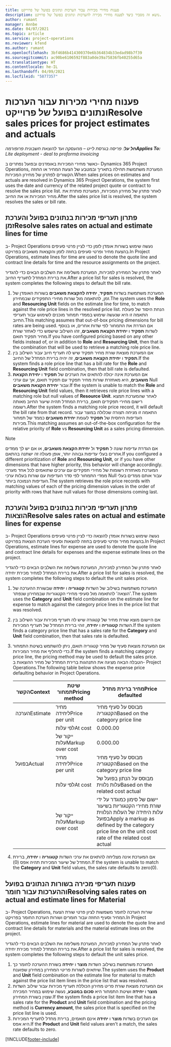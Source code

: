 ```yaml
---
title: פענוח מחירי מכירות עבור הערכות ונתונים בפועל של פרוייקט
description: נושא זה מסביר כיצד לפענח מחירי מכירה להערכות ונתונים בפועל של פרויקט.
author: rumant
manager: Annbe
ms.date: 04/07/2021
ms.topic: article
ms.service: project-operations
ms.reviewer: kfend
ms.author: rumant
ms.openlocfilehash: 3bf4686b414300370e6b364834b33edad98b7f39
ms.sourcegitcommit: ac90be6106592f883a0de39a75836fb40255d65a
ms.translationtype: HT
ms.contentlocale: he-IL
ms.lasthandoff: 04/09/2021
ms.locfileid: "5877357"
---
```

# <a name="resolve-sales-prices-for-project-estimates-and-actuals"></a><span data-ttu-id="dc2b0-103">פענוח מחירי מכירות עבור הערכות ונתונים בפועל של פרוייקט</span><span class="sxs-lookup"><span data-stu-id="dc2b0-103">Resolve sales prices for project estimates and actuals</span></span>

<span data-ttu-id="dc2b0-104">_**חל על**: פריסה בגרסת לייט – מהעסקה ועד להוצאת חשבונית פרופורמה_</span><span class="sxs-lookup"><span data-stu-id="dc2b0-104">_**Applies To:** Lite deployment - deal to proforma invoicing_</span></span>

<span data-ttu-id="dc2b0-105">כאשר מחירי המכירות באומדנים ובפועל נפתרים ב- Dynamics 365 Project Operations, המערכת משתמשת תחילה בתאריך ובמטבע של הצעת המחיר או החוזה הקשורים לפתרון של מחירון המכירות.</span><span class="sxs-lookup"><span data-stu-id="dc2b0-105">When sales prices on estimates and actuals are resolved in Dynamics 365 Project Operations, the system first uses the date and currency of the related project quote or contract to resolve the sales price list.</span></span> <span data-ttu-id="dc2b0-106">לאחר פתרון של מחירון המכירות, המערכת פותרת את מחיר המכירות או את החיוב.</span><span class="sxs-lookup"><span data-stu-id="dc2b0-106">After the sales price list is resolved, the system resolves the sales or bill rate.</span></span>

## <a name="resolve-sales-rates-on-actual-and-estimate-lines-for-time"></a><span data-ttu-id="dc2b0-107">פתרון תעריפי מכירות בנתונים בפועל והערכת זמן</span><span class="sxs-lookup"><span data-stu-id="dc2b0-107">Resolve sales rates on actual and estimate lines for time</span></span>

<span data-ttu-id="dc2b0-108">ב- Project Operations נעשה שימוש בשורות אומדן לזמן כדי לציין פרטי סעיפים בהצעת מחיר ופרטי סעיפים בחוזה לזמן והקצאות משאבים בפרויקט.</span><span class="sxs-lookup"><span data-stu-id="dc2b0-108">In Project Operations, estimate lines for time are used to denote the quote line and contract line details for time and the resource assignments on the project.</span></span>

<span data-ttu-id="dc2b0-109">לאחר פתרון של המחירון למכירות, המערכת משלימה את השלבים הבאים כדי להגדיר את ברירת המחדל לתעריף החיוב.</span><span class="sxs-lookup"><span data-stu-id="dc2b0-109">After a price list for sales is resolved, the system completes the following steps to default the bill rate.</span></span>

1. <span data-ttu-id="dc2b0-110">המערכת משתמשת בשדות **תפקיד**, **יחידה להקצאת משאבים** בשורות האומדן של זמן, להתאמה מול שורות מחירי התפקידים שבמחירון.</span><span class="sxs-lookup"><span data-stu-id="dc2b0-110">The system uses the **Role** and **Resourcing Unit** fields on the estimate line for time, to match against the role price lines in the resolved price list.</span></span> <span data-ttu-id="dc2b0-111">הנחת היסוד של פעולת התאמה זו היא שנעשה שימוש בממדי תמחור מוכנים לשימוש עבור תעריפי החיוב.</span><span class="sxs-lookup"><span data-stu-id="dc2b0-111">This matching assumes that out-of-box pricing dimensions for bill rates are being used.</span></span> <span data-ttu-id="dc2b0-112">אם הגדרת את התמחור לפי שדות אחרים, או בנוסף לשדות **תפקיד** ו **יחידת הקצאת משאבים**, זהו השילוב שישמש כדי לאחזר שורת מחיר תפקיד תואם.</span><span class="sxs-lookup"><span data-stu-id="dc2b0-112">If you have configured pricing based on any other fields instead of, or in addition to **Role** and **Resourcing Unit**, then that is the combination that will be used to retrieve a matching role price line.</span></span>
2. <span data-ttu-id="dc2b0-113">אם המערכת מוצאת שורת מחיר תפקיד שיש לה תעריף חיוב עבור השילוב בין **תפקיד** ו **יחידת הקצאת משאבים**, זה יהיה ברירת המחדל של החיוב.</span><span class="sxs-lookup"><span data-stu-id="dc2b0-113">If the system finds a role price line that has a bill rate for the **Role** and **Resourcing Unit** field combination, then that bill rate is defaulted.</span></span>
3. <span data-ttu-id="dc2b0-114">אם המערכת אינה יכולה להתאים את הערכים של **תפקיד** ו **יחידת הקצאת משאבים**, היא מאחזרת שורות מחיר תפקיד עם תפקיד תואם, אך עם ערכי Null עבור **יחידת הקצאת משאבים**.</span><span class="sxs-lookup"><span data-stu-id="dc2b0-114">If the system is unable to match the **Role** and **Resourcing Unit** field values, then it retrieves role price lines with a matching role but null values of **Resource Unit**.</span></span> <span data-ttu-id="dc2b0-115">לאחר שהמערכת תמצא רישום מחירי תפקידים תואם, ברירת המחדל תהיה שיעור החיוב מאותה רשומה.</span><span class="sxs-lookup"><span data-stu-id="dc2b0-115">After the system finds a matching role price record, it will default the bill rate from that record.</span></span> <span data-ttu-id="dc2b0-116">התאמה זו מניחה תצורה שכלולה במוצר עבור העדיפות היחסית של **תפקיד** לעומת **יחידת משאבים** כממד של תמחור מכירות.</span><span class="sxs-lookup"><span data-stu-id="dc2b0-116">This matching assumes an out-of-the-box configuration for the relative priority of **Role** vs **Resourcing Unit** as a sales pricing dimension.</span></span>

> [!NOTE]
> <span data-ttu-id="dc2b0-117">אם הגדרת עדיפות שונה ל **תפקיד** ול **יחידת הקצאת משאבים**, או אם יש לך ממדים אחרים בעלי עדיפות גבוהה יותר, אופן פעולה זה ישתנה בהתאם.</span><span class="sxs-lookup"><span data-stu-id="dc2b0-117">If you configured a different prioritization of **Role** and **Resourcing Unit**, or if you have other dimensions that have higher priority, this behavior will change accordingly.</span></span> <span data-ttu-id="dc2b0-118">המערכת מאחזרת רשומות של מחירי תפקידים עם ערכים שתואמים לכל אחד מערכי ממדי התמחור לפי סדר העדיפות עם שורות בעלות ערכי Null עבור אותם ממדים בעלי העדיפות הנמוכה ביותר.</span><span class="sxs-lookup"><span data-stu-id="dc2b0-118">The system retrieves the role price records with matching values of each of the pricing dimension values in the order of priority with rows that have null values for those dimensions coming last.</span></span>

## <a name="resolve-sales-rates-on-actual-and-estimate-lines-for-expense"></a><span data-ttu-id="dc2b0-119">פתרון תעריפי מכירות בנתונים בפועל והערכת הוצאות</span><span class="sxs-lookup"><span data-stu-id="dc2b0-119">Resolve sales rates on actual and estimate lines for expense</span></span>

<span data-ttu-id="dc2b0-120">ב- Project Operations נעשה שימוש בשורות אומדן להוצאה כדי לציין פרטי סעיפים בהצעת מחיר ופרטי סעיפים בחוזה להוצאות וסעיפי הערכת הוצאות בפרויקט.</span><span class="sxs-lookup"><span data-stu-id="dc2b0-120">In Project Operations, estimate lines for expense are used to denote the quote line and contract line details for expenses and the expense estimate lines on the project.</span></span>

<span data-ttu-id="dc2b0-121">לאחר פתרון של המחירון למכירות, המערכת משלימה את השלבים הבאים כדי להגדיר את ברירת המחדל למחיר מכירת יחידה.</span><span class="sxs-lookup"><span data-stu-id="dc2b0-121">After a price list for sales is resolved, the system completes the following steps to default the unit sales price.</span></span>

1. <span data-ttu-id="dc2b0-122">המערכת משתמשת בשילוב של השדות **קטגוריה** ו **יחידה** שבשורת ההערכה של 'הוצאה' להתאמה מול סעיפי מחירי הקטגוריות שבמחירון שנפתר.</span><span class="sxs-lookup"><span data-stu-id="dc2b0-122">The system uses the **Category** and **Unit** field combination on the estimate line for expense to match against the category price lines in the price list that was resolved.</span></span>
2. <span data-ttu-id="dc2b0-123">אם היישום מוצא שורת מחיר של קטגורה שיש לה תעריף מכירות עבור השילוב בין השדות **קטגוריה** ו **יחידה**, זוהי ברירת המחדל של תעריף המכירות.</span><span class="sxs-lookup"><span data-stu-id="dc2b0-123">If the system finds a category price line that has a sales rate for the **Category** and **Unit** field combination, then that sales rate is defaulted.</span></span>
3. <span data-ttu-id="dc2b0-124">אם המערכת מוצאת סעיף של מחיר קטגוריה תואם, ניתן להשתמש בשיטת התמחור כדי להחליף את מחיר המכירות.</span><span class="sxs-lookup"><span data-stu-id="dc2b0-124">If the system finds a matching category price line, the pricing method may be used to default the sales price.</span></span> <span data-ttu-id="dc2b0-125">הטבלה הבאה מציגה את התנהגות ברירת המחדל של מחיר ההוצאות ב- Project Operations.</span><span class="sxs-lookup"><span data-stu-id="dc2b0-125">The following table below shows the expense price defaulting behavior in Project Operations.</span></span>

    | <span data-ttu-id="dc2b0-126">הקשר</span><span class="sxs-lookup"><span data-stu-id="dc2b0-126">Context</span></span> | <span data-ttu-id="dc2b0-127">שיטת תמחור</span><span class="sxs-lookup"><span data-stu-id="dc2b0-127">Pricing method</span></span> | <span data-ttu-id="dc2b0-128">מחיר ברירת מחדל</span><span class="sxs-lookup"><span data-stu-id="dc2b0-128">Price defaulted</span></span> |
    | --- | --- | --- |
    | <span data-ttu-id="dc2b0-129">הערכה</span><span class="sxs-lookup"><span data-stu-id="dc2b0-129">Estimate</span></span> | <span data-ttu-id="dc2b0-130">מחיר ליחידה</span><span class="sxs-lookup"><span data-stu-id="dc2b0-130">Price per unit</span></span> | <span data-ttu-id="dc2b0-131">מבוסס על סעיף מחיר הקטגוריה</span><span class="sxs-lookup"><span data-stu-id="dc2b0-131">Based on the category price line</span></span> |
    | &nbsp; | <span data-ttu-id="dc2b0-132">לפי עלות</span><span class="sxs-lookup"><span data-stu-id="dc2b0-132">At cost</span></span> | <span data-ttu-id="dc2b0-133">0.00</span><span class="sxs-lookup"><span data-stu-id="dc2b0-133">0.00</span></span> |
    | &nbsp; | <span data-ttu-id="dc2b0-134">ייקור של עלות</span><span class="sxs-lookup"><span data-stu-id="dc2b0-134">Markup over cost</span></span> | <span data-ttu-id="dc2b0-135">0.00</span><span class="sxs-lookup"><span data-stu-id="dc2b0-135">0.00</span></span> |
    | <span data-ttu-id="dc2b0-136">בפועל</span><span class="sxs-lookup"><span data-stu-id="dc2b0-136">Actual</span></span> | <span data-ttu-id="dc2b0-137">מחיר ליחידה</span><span class="sxs-lookup"><span data-stu-id="dc2b0-137">Price per unit</span></span> | <span data-ttu-id="dc2b0-138">מבוסס על סעיף מחיר הקטגוריה</span><span class="sxs-lookup"><span data-stu-id="dc2b0-138">Based on the category price line</span></span> |
    | &nbsp; | <span data-ttu-id="dc2b0-139">לפי עלות</span><span class="sxs-lookup"><span data-stu-id="dc2b0-139">At cost</span></span> | <span data-ttu-id="dc2b0-140">מבוסס על הנתון בפועל של עלות נלווית</span><span class="sxs-lookup"><span data-stu-id="dc2b0-140">Based on the related cost actual</span></span> |
    | &nbsp; | <span data-ttu-id="dc2b0-141">ייקור של עלות</span><span class="sxs-lookup"><span data-stu-id="dc2b0-141">Markup over cost</span></span> | <span data-ttu-id="dc2b0-142">יישום של סימון כמוגדר על ידי שורת מחירי הקטגוריות בשיעור עלות היחידה של העלות הנלווית בפועל</span><span class="sxs-lookup"><span data-stu-id="dc2b0-142">Apply a markup as defined by the category price line on the unit cost rate of the related cost actual</span></span> |

4. <span data-ttu-id="dc2b0-143">אם המערכת אינה מצליחה להתאים את ערכי השדות **קטגוריה** ו **יחידה**, ברירת המחדל של שיעור המכירות תהיה אפס (0).</span><span class="sxs-lookup"><span data-stu-id="dc2b0-143">If the system is unable to match the **Category** and **Unit** field values, the sales rate defaults to zero(0).</span></span>

## <a name="resolving-sales-rates-on-actual-and-estimate-lines-for-material"></a><span data-ttu-id="dc2b0-144">פענוח תעריפי מכירה בשורות הנתונים בפועל וההערכות עבור חומר</span><span class="sxs-lookup"><span data-stu-id="dc2b0-144">Resolving sales rates on actual and estimate lines for Material</span></span>

<span data-ttu-id="dc2b0-145">ב- Project Operations, שורות הערכה לחומר משמשות לציון פרטי שורת הצעת המחיר וסעיף החוזה עבור חומרים ושורות הערכת החומר בפרויקט.</span><span class="sxs-lookup"><span data-stu-id="dc2b0-145">In Project Operations, estimate lines for material are used to denote the quote line and contract line details for materials and the material estimate lines on the project.</span></span>

<span data-ttu-id="dc2b0-146">לאחר פתרון של המחירון למכירות, המערכת משלימה את השלבים הבאים כדי להגדיר את ברירת המחדל למחיר מכירת יחידה.</span><span class="sxs-lookup"><span data-stu-id="dc2b0-146">After a price list for sales is resolved, the system completes the following steps to default the unit sales price.</span></span>

1. <span data-ttu-id="dc2b0-147">המערכת משתמשת בשילוב השדות **מוצר** ו **יחידה** בשורת ההערכה לחומר כך שיתאים לשורות פריטי המחירון במחירון שפוענח.</span><span class="sxs-lookup"><span data-stu-id="dc2b0-147">The system uses the **Product** and **Unit** field combination on the estimate line for material to match against the price list item lines in the price list that was resolved.</span></span>
2. <span data-ttu-id="dc2b0-148">אם המערכת מוצאת שורת פריט מחירון הכוללת תעריף מכירות עבור שילוב השדות **מוצר** ו **יחידה** ושיטת התמחור היא **סכום במטבע**, נעשה שימוש במחיר המכירה שצוין בשורת המחירון.</span><span class="sxs-lookup"><span data-stu-id="dc2b0-148">If the system finds a price list item line that has a sales rate for the **Product** and **Unit** field combination and the pricing method is **Currency amount**, the sales price that is specified on the price list line is used.</span></span>
3. <span data-ttu-id="dc2b0-149">אם הערכים בשדות **מוצר** ו **יחידה** אינם תואמים, ברירת מחדל לתעריף המכירות היא אפס.</span><span class="sxs-lookup"><span data-stu-id="dc2b0-149">If the **Product** and **Unit** field values aren't a match, the sales rate defaults to zero.</span></span>

[!INCLUDE[footer-include](../../includes/footer-banner.md)]
